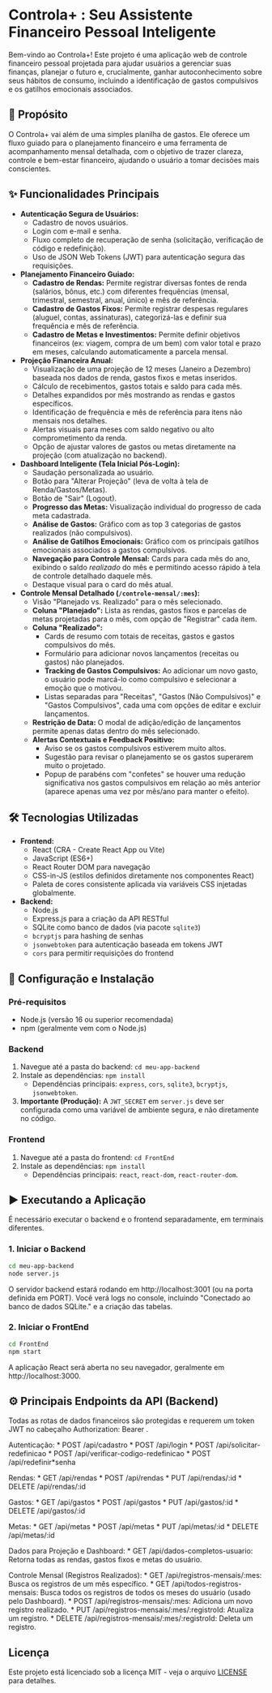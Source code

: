 # Controla+ : Seu Assistente Financeiro Pessoal Inteligente

Bem-vindo ao Controla+\! Este projeto é uma aplicação web de controle financeiro pessoal projetada para ajudar usuários a gerenciar suas finanças, planejar o futuro e, crucialmente, ganhar autoconhecimento sobre seus hábitos de consumo, incluindo a identificação de gastos compulsivos e os gatilhos emocionais associados.

## 🎯 Propósito

O Controla+ vai além de uma simples planilha de gastos. Ele oferece um fluxo guiado para o planejamento financeiro e uma ferramenta de acompanhamento mensal detalhada, com o objetivo de trazer clareza, controle e bem-estar financeiro, ajudando o usuário a tomar decisões mais conscientes.

## ✨ Funcionalidades Principais

  * **Autenticação Segura de Usuários:**
      * Cadastro de novos usuários.
      * Login com e-mail e senha.
      * Fluxo completo de recuperação de senha (solicitação, verificação de código e redefinição).
      * Uso de JSON Web Tokens (JWT) para autenticação segura das requisições.
  * **Planejamento Financeiro Guiado:**
      * **Cadastro de Rendas:** Permite registrar diversas fontes de renda (salários, bônus, etc.) com diferentes frequências (mensal, trimestral, semestral, anual, único) e mês de referência.
      * **Cadastro de Gastos Fixos:** Permite registrar despesas regulares (aluguel, contas, assinaturas), categorizá-las e definir sua frequência e mês de referência.
      * **Cadastro de Metas e Investimentos:** Permite definir objetivos financeiros (ex: viagem, compra de um bem) com valor total e prazo em meses, calculando automaticamente a parcela mensal.
  * **Projeção Financeira Anual:**
      * Visualização de uma projeção de 12 meses (Janeiro a Dezembro) baseada nos dados de renda, gastos fixos e metas inseridos.
      * Cálculo de recebimentos, gastos totais e saldo para cada mês.
      * Detalhes expandidos por mês mostrando as rendas e gastos específicos.
      * Identificação de frequência e mês de referência para itens não mensais nos detalhes.
      * Alertas visuais para meses com saldo negativo ou alto comprometimento da renda.
      * Opção de ajustar valores de gastos ou metas diretamente na projeção (com atualização no backend).
  * **Dashboard Inteligente (Tela Inicial Pós-Login):**
      * Saudação personalizada ao usuário.
      * Botão para "Alterar Projeção" (leva de volta à tela de Renda/Gastos/Metas).
      * Botão de "Sair" (Logout).
      * **Progresso das Metas:** Visualização individual do progresso de cada meta cadastrada.
      * **Análise de Gastos:** Gráfico com as top 3 categorias de gastos realizados (não compulsivos).
      * **Análise de Gatilhos Emocionais:** Gráfico com os principais gatilhos emocionais associados a gastos compulsivos.
      * **Navegação para Controle Mensal:** Cards para cada mês do ano, exibindo o saldo *realizado* do mês e permitindo acesso rápido à tela de controle detalhado daquele mês.
      * Destaque visual para o card do mês atual.
  * **Controle Mensal Detalhado (`/controle-mensal/:mes`):**
      * Visão "Planejado vs. Realizado" para o mês selecionado.
      * **Coluna "Planejado":** Lista as rendas, gastos fixos e parcelas de metas projetadas para o mês, com opção de "Registrar" cada item.
      * **Coluna "Realizado":**
          * Cards de resumo com totais de receitas, gastos e gastos compulsivos do mês.
          * Formulário para adicionar novos lançamentos (receitas ou gastos) não planejados.
          * **Tracking de Gastos Compulsivos:** Ao adicionar um novo gasto, o usuário pode marcá-lo como compulsivo e selecionar a emoção que o motivou.
          * Listas separadas para "Receitas", "Gastos (Não Compulsivos)" e "Gastos Compulsivos", cada uma com opções de editar e excluir lançamentos.
      * **Restrição de Data:** O modal de adição/edição de lançamentos permite apenas datas dentro do mês selecionado.
      * **Alertas Contextuais e Feedback Positivo:**
          * Aviso se os gastos compulsivos estiverem muito altos.
          * Sugestão para revisar o planejamento se os gastos superarem muito o projetado.
          * Popup de parabéns com "confetes" se houver uma redução significativa nos gastos compulsivos em relação ao mês anterior (aparece apenas uma vez por mês/ano para manter o efeito).

## 🛠️ Tecnologias Utilizadas

  * **Frontend:**
      * React (CRA - Create React App ou Vite)
      * JavaScript (ES6+)
      * React Router DOM para navegação
      * CSS-in-JS (estilos definidos diretamente nos componentes React)
      * Paleta de cores consistente aplicada via variáveis CSS injetadas globalmente.
  * **Backend:**
      * Node.js
      * Express.js para a criação da API RESTful
      * SQLite como banco de dados (via pacote `sqlite3`)
      * `bcryptjs` para hashing de senhas
      * `jsonwebtoken` para autenticação baseada em tokens JWT
      * `cors` para permitir requisições do frontend
      
## 🚀 Configuração e Instalação

### Pré-requisitos

  * Node.js (versão 16 ou superior recomendada)
  * npm (geralmente vem com o Node.js)

### Backend

1.  Navegue até a pasta do backend: `cd meu-app-backend`
2.  Instale as dependências: `npm install`
      * Dependências principais: `express`, `cors`, `sqlite3`, `bcryptjs`, `jsonwebtoken`.
3.  **Importante (Produção):** A `JWT_SECRET` em `server.js` deve ser configurada como uma variável de ambiente segura, e não diretamente no código.

### Frontend

1.  Navegue até a pasta do frontend: `cd FrontEnd`
2.  Instale as dependências: `npm install`
      * Dependências principais: `react`, `react-dom`, `react-router-dom`.

## ▶️ Executando a Aplicação

É necessário executar o backend e o frontend separadamente, em terminais diferentes.

### 1\. Iniciar o Backend

```bash
cd meu-app-backend
node server.js
```

O servidor backend estará rodando em http://localhost:3001 (ou na porta definida em PORT). Você verá logs no console, incluindo "Conectado ao banco de dados SQLite." e a criação das tabelas.

### 2\. Iniciar o FrontEnd

```bash
cd FrontEnd
npm start
```

A aplicação React será aberta no seu navegador, geralmente em http://localhost:3000.

## ⚙️ Principais Endpoints da API (Backend)

Todas as rotas de dados financeiros são protegidas e requerem um token JWT no cabeçalho Authorization: Bearer <token>.

Autenticação:
    * POST /api/cadastro
    * POST /api/login
    * POST /api/solicitar-redefinicao
    * POST /api/verificar-codigo-redefinicao
    * POST /api/redefinir*senha

Rendas:
    *  GET /api/rendas
    *  POST /api/rendas
    *  PUT /api/rendas/:id
    *  DELETE /api/rendas/:id

Gastos:
    *  GET /api/gastos
    *  POST /api/gastos
    *  PUT /api/gastos/:id
    *  DELETE /api/gastos/:id

Metas:
    *  GET /api/metas
    *  POST /api/metas
    *  PUT /api/metas/:id
    *  DELETE /api/metas/:id

Dados para Projeção e Dashboard:
    *  GET /api/dados-completos-usuario: Retorna todas as rendas, gastos fixos e metas do usuário.

Controle Mensal (Registros Realizados):
    *  GET /api/registros-mensais/:mes: Busca os registros de um mês específico.
    *  GET /api/todos-registros-mensais: Busca todos os registros de todos os meses do usuário (usado pelo Dashboard).
    *  POST /api/registros-mensais/:mes: Adiciona um novo registro realizado.
    *  PUT /api/registros-mensais/:mes/:registroId: Atualiza um registro.
    *  DELETE /api/registros-mensais/:mes/:registroId: Deleta um registro.

## Licença

Este projeto está licenciado sob a licença MIT - veja o arquivo [LICENSE](LICENSE) para detalhes.